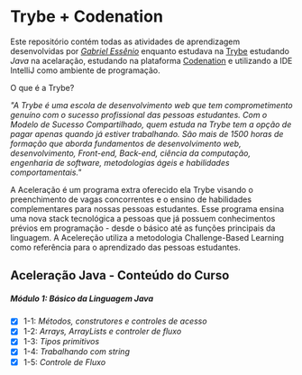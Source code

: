 # Trybe + Codenation

Este repositório contém todas as atividades de aprendizagem desenvolvidas por _[Gabriel Essênio](https://www.linkedin.com/in/gabrielessenio/)_ enquanto estudava na [Trybe](https://www.betrybe.com/) estudando *Java* na acelaração, estudando na plataforma [Codenation](https://www.codenation.dev/) e utilizando a IDE IntelliJ como ambiente de programação.

O que é a Trybe?

_"A Trybe é uma escola de desenvolvimento web que tem comprometimento genuíno
com o sucesso profissional das pessoas estudantes. Com o Modelo de Sucesso
Compartilhado, quem estuda na Trybe tem a opção de pagar apenas quando já
estiver trabalhando.
São mais de 1500 horas de formação que aborda fundamentos de desenvolvimento
web, desenvolvimento, Front-end, Back-end, ciência da computação, engenharia de software,
metodologias ágeis e habilidades comportamentais."_

A Aceleração é um programa extra oferecido ela Trybe visando o preenchimento de vagas concorrentes e o ensino de habilidades complementares para nossas pessoas estudantes. Esse programa ensina uma nova stack tecnológica a pessoas que já possuem conhecimentos prévios em programação - desde o básico até as funções principais da linguagem. A Acelereção utiliza a metodologia Challenge-Based Learning como referência para o aprendizado das pessoas estudantes. 

## Aceleração Java - Conteúdo do Curso

##### Módulo 1: Básico da Linguagem Java

- [X] 1-1: _Métodos, construtores e controles de acesso_
- [X] 1-2: _Arrays, ArrayLists e controler de fluxo_
- [X] 1-3: _Tipos primitivos_
- [X] 1-4: _Trabalhando com string_
- [X] 1-5: _Controle de Fluxo_
